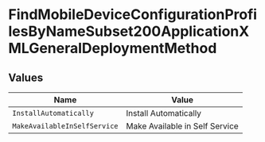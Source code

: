 # FindMobileDeviceConfigurationProfilesByNameSubset200ApplicationXMLGeneralDeploymentMethod


## Values

| Name                           | Value                          |
| ------------------------------ | ------------------------------ |
| `InstallAutomatically`         | Install Automatically          |
| `MakeAvailableInSelfService`   | Make Available in Self Service |
